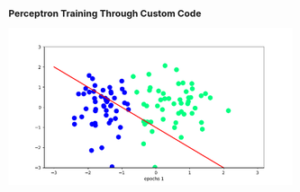 ### Perceptron Training Through Custom Code
![Perceptron Training Through Custom Code](https://github.com/Suman196pokhrel/dl_with_python/blob/main/gifs/perceptron_trick_training.gif)